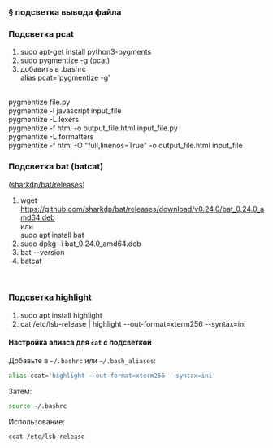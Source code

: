 ### § подсветка вывода файла

### Подсветка pcat
1) sudo apt-get install python3-pygments
2) sudo pygmentize -g <filename> (pcat)
3) добавить в .bashrc
	<br/>alias pcat='pygmentize -g'

<br/>pygmentize file.py
<br/>pygmentize -l javascript input_file
<br/>pygmentize -L lexers
<br/>pygmentize -f html -o output_file.html input_file.py
<br/>pygmentize -L formatters
<br/>pygmentize -f html -O "full,linenos=True" -o output_file.html input_file
<br/>


### Подсветка bat (batcat)
([sharkdp/bat/releases](https://github.com/sharkdp/bat/releases))
1) wget https://github.com/sharkdp/bat/releases/download/v0.24.0/bat_0.24.0_amd64.deb
	<br/>или
	<br/>sudo apt install bat
2) sudo dpkg -i bat_0.24.0_amd64.deb
3) bat --version
4) batcat <file>
<br/>


### Подсветка highlight
1) sudo apt install highlight
2) cat /etc/lsb-release | highlight --out-format=xterm256 --syntax=ini

#### **Настройка алиаса для `cat` с подсветкой**
   Добавьте в `~/.bashrc` или `~/.bash_aliases`:
   ```bash
   alias ccat='highlight --out-format=xterm256 --syntax=ini'
   ```
   Затем:
   ```bash
   source ~/.bashrc
   ```
   Использование:
   ```bash
   ccat /etc/lsb-release
   ```
